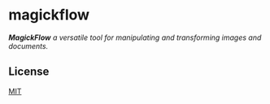 # magickflow
***MagickFlow** a versatile tool for manipulating and transforming images and documents.*

## License
[MIT](./LICENSE)